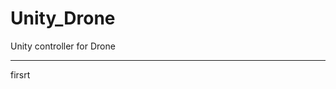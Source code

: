 # Unity_Drone
Unity controller for Drone
_____________________________________________________________________________________________________________________________________________________________________
firsrt
